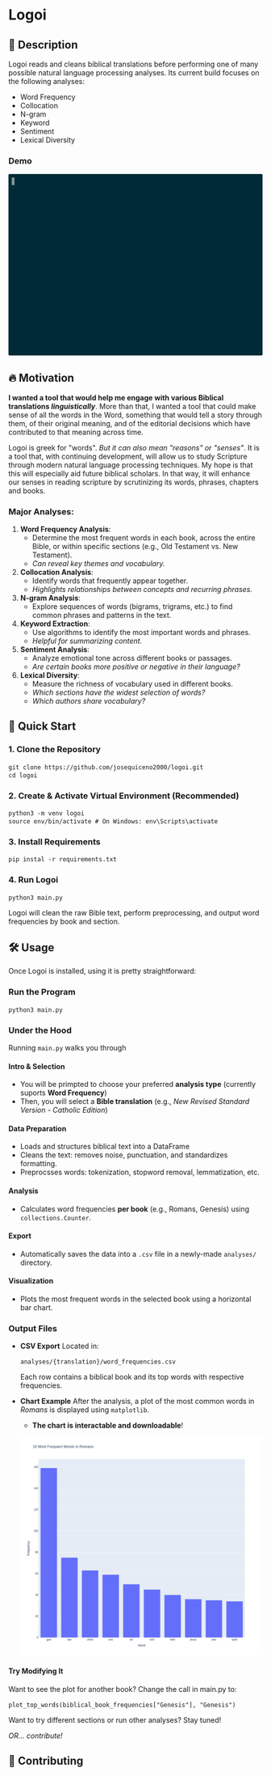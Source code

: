 # Logoi

## 📜 Description
Logoi reads and cleans biblical translations before performing one of many possible natural language processing analyses. Its current build focuses on the following analyses:
- Word Frequency 
- Collocation 
- N-gram
- Keyword
- Sentiment
- Lexical Diversity

### Demo
![Demo of Logoi running in terminal](demo.gif)

## 🔥 Motivation
**I wanted a tool that would help me engage with various Biblical translations *linguistically***. More than that, I wanted a tool that could make sense of all the words in the Word, something that would tell a story through them, of their original meaning, and of the editorial decisions which have contributed to that meaning across time.

Logoi is greek for "words". *But it can also mean "reasons" or "senses"*. It is a tool that, with continuing development, will allow us to study Scripture through modern natural language processing techniques. My hope is that this will especially aid future biblical scholars. In that way, it will enhance our senses in reading scripture by scrutinizing its words, phrases, chapters and books.

### Major Analyses:
1. **Word Frequency Analysis**:
    - Determine the most frequent words in each book, across the entire Bible, or within specific sections (e.g., Old Testament vs. New Testament). 
    - *Can reveal key themes and vocabulary.*
2. **Collocation Analysis**: 
    - Identify words that frequently appear together. 
    - *Highlights relationships between concepts and recurring phrases.*
3. **N-gram Analysis**: 
    - Explore sequences of words (bigrams, trigrams, etc.) to find common phrases and patterns in the text.   
4. **Keyword Extraction**: 
    - Use algorithms to identify the most important words and phrases. 
    - *Helpful for summarizing content.*   
5. **Sentiment Analysis**: 
    - Analyze emotional tone across different books or passages. 
    - *Are certain books more positive or negative in their language?* 
6. **Lexical Diversity**: 
    - Measure the richness of vocabulary used in different books. 
    - *Which sections have the widest selection of words?*
    - *Which authors share vocabulary?*

## 🚀 Quick Start
### 1. Clone the Repository
```
git clone https://github.com/josequiceno2000/logoi.git
cd logoi
```
### 2. Create & Activate Virtual Environment (Recommended)
```
python3 -m venv logoi
source env/bin/activate # On Windows: env\Scripts\activate
```

### 3. Install Requirements
```
pip instal -r requirements.txt
```

### 4. Run Logoi
```
python3 main.py
```

Logoi will clean the raw Bible text, perform preprocessing, and output word frequencies by book and section.

## 🛠️ Usage
Once Logoi is installed, using it is pretty straightforward:
### Run the Program
```
python3 main.py
```
### Under the Hood
Running `main.py` walks you through
#### Intro & Selection
- You will be primpted to choose your preferred **analysis type** (currently suports **Word Frequency**)
- Then, you will select a **Bible translation** (e.g., *New Revised Standard Version - Catholic Edition*)
#### Data Preparation
- Loads and structures biblical text into a DataFrame
- Cleans the text: removes noise, punctuation, and standardizes formatting.
- Preprocsses words: tokenization, stopword removal, lemmatization, etc.
#### Analysis
- Calculates word frequencies **per book** (e.g., Romans, Genesis) using `collections.Counter`.
#### Export
- Automatically saves the data into a `.csv` file in a newly-made `analyses/` directory.
#### Visualization
- Plots the most frequent words in the selected book using a horizontal bar chart.
### Output Files
- **CSV Export**
    Located in:
    ```
    analyses/{translation}/word_frequencies.csv
    ```
    Each row contains a biblical book and its top words with respective frequencies.
- **Chart Example**
    After the analysis, a plot of the most common words in *Romans* is displayed using `matplotlib`. 
    - **The chart is interactable and downloadable**!

    ![Romans Word Frequencies](Romans.png)
#### Try Modifying It
Want to see the plot for another book? Change the call in main.py to:
```
plot_top_words(biblical_book_frequencies["Genesis"], "Genesis")
```
Want to try different sections or run other analyses? Stay tuned!

*OR... contribute!*

## 🤝 Contributing